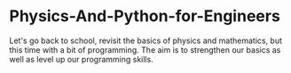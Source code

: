 # Physics-And-Python-for-Engineers
Let's go back to school, revisit the basics of physics and mathematics, but this time with a bit of programming. The aim is to strengthen our basics as well as level up our programming skills. 
